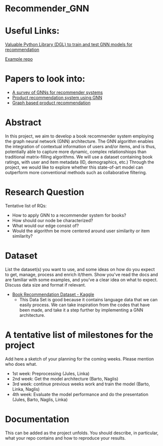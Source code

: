 # Recommender_GNN

# Useful Links:
[Valuable Python Library (DGL) to train and test GNN models for recommendation](https://docs.dgl.ai/)

[Example repo](https://github.com/je-dbl/GNN-RecSys)

# Papers to look into:
- [A survey of GNNs for recommender systems](https://arxiv.org/pdf/2109.12843.pdf)
- [Product recommendation system using GNN](https://ceur-ws.org/Vol-3426/paper15.pdf)
- [Graph based product recommendation](https://nhtsai.github.io/graph-rec/)

# Abstract
In this project, we aim to develop a book recommender system employing the graph neural network (GNN) architecture. The GNN algorithm enables the integration of contextual information of users and/or items, and is thus, potentially able to capture more dynamic, complex relationshiops than traditional matrix-filling algorithms. We will use a dataset containing book ratings, with user and item metadata (ID, demographics, etc.) Through the project, we would like to explore whether this state-of-art model can outperform more conventional methods such as collaborative filtering.

# Research Question

Tentative list of RQs:
- How to apply GNN to a recommender system for books?
- How should our node be characterized?
- What would our edge consist of?
- Would the algorithm be more centered around user similarity or item similarity?

# Dataset
List the dataset(s) you want to use, and some ideas on how do you expect to get, manage, process and enrich it/them. Show you've read the docs and are familiar with some examples, and you've a clear idea on what to expect. Discuss data size and format if relevant.

- [Book Recommendation Dataset - Kaggle](https://www.kaggle.com/datasets/arashnic/book-recommendation-dataset?select=classicRec.png)
  - This Data Set is good because it contains language data that we can easily process. We can take inspiration from the codes that have been made, and take it a step further by implementing a GNN architecture.


 
# A tentative list of milestones for the project
Add here a sketch of your planning for the coming weeks. Please mention who does what.

* 1st week: Preprocessing (Jules, Linka)
* 2nd week: Get the model architecture (Barto, Naglis)
* 3rd week: continue previous weeks work and train the model (Barto, Linka, Naglis)
* 4th week: Evaluate the model performance and do the presentation (Jules, Barto, Naglis, Linka)

# Documentation
This can be added as the project unfolds. You should describe, in particular, what your repo contains and how to reproduce your results.
